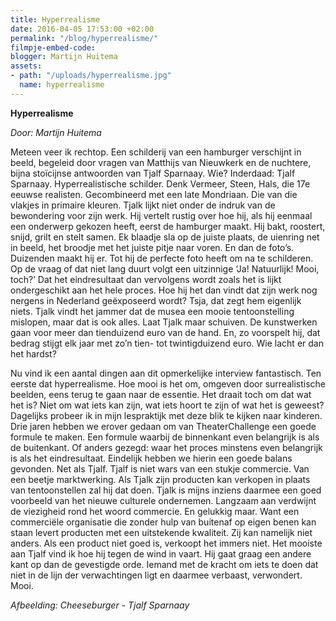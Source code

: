 ```yaml
---
title: Hyperrealisme
date: 2016-04-05 17:53:00 +02:00
permalink: "/blog/hyperrealisme/"
filmpje-embed-code: 
blogger: Martijn Huitema
assets:
- path: "/uploads/hyperrealisme.jpg"
  name: hyperrealisme
---
```


**Hyperrealisme**

*Door: Martijn Huitema*

Meteen veer ik rechtop. Een schilderij van een hamburger verschijnt in beeld, begeleid door vragen van Matthijs van Nieuwkerk en de nuchtere, bijna stoïcijnse antwoorden van Tjalf Sparnaay. Wie? Inderdaad: Tjalf Sparnaay. Hyperrealistische schilder. Denk Vermeer, Steen, Hals, die 17e eeuwse realisten. Gecombineerd met een late Mondriaan. Die van die vlakjes in primaire kleuren. 
Tjalk lijkt niet onder de indruk van de bewondering voor zijn werk. Hij vertelt rustig over hoe hij, als hij eenmaal een onderwerp gekozen heeft, eerst de hamburger maakt. Hij bakt, roostert, snijd, grilt en stelt samen. Ek blaadje sla op de juiste plaats, de uienring net in beeld, het broodje met het juiste pitje naar voren. En dan de foto’s. Duizenden maakt hij er. Tot hij de perfecte foto heeft om na te schilderen. Op de vraag of dat niet lang duurt volgt een uitzinnige ‘Ja! Natuurlijk! Mooi, toch?’
Dat het eindresultaat dan vervolgens wordt zoals het is lijkt ondergeschikt aan het hele proces.
Hoe hij het dan vindt dat zijn werk nog nergens in Nederland geëxposeerd wordt? Tsja, dat zegt hem eigenlijk niets. Tjalk vindt het jammer dat de musea een mooie tentoonstelling mislopen, maar dat is ook alles. Laat Tjalk maar schuiven. De kunstwerken gaan voor meer dan tienduizend euro van de hand. En, zo voorspelt hij, dat bedrag stijgt elk jaar met zo’n tien- tot twintigduizend euro. Wie lacht er dan het hardst?

Nu vind ik een aantal dingen aan dit opmerkelijke interview fantastisch. Ten eerste dat hyperrealisme. Hoe mooi is het om, omgeven door surrealistische beelden, eens terug te gaan naar de essentie. Het draait toch om dat wat het is? Niet om wat iets kan zijn, wat iets hoort te zijn of wat het is geweest? Dagelijks probeer ik in mijn lespraktijk met deze blik te kijken naar kinderen.
Drie jaren hebben we erover gedaan om van TheaterChallenge een goede formule te maken. Een formule waarbij de binnenkant even belangrijk is als de buitenkant. Of anders gezegd: waar het proces minstens even belangrijk is als het eindresultaat. Eindelijk hebben we hierin een goede balans gevonden. Net als Tjalf. 
Tjalf is niet wars van een stukje commercie. Van een beetje marktwerking. Als Tjalk zijn producten kan verkopen in plaats van tentoonstellen zal hij dat doen. Tjalk is mijns inziens daarmee een goed voorbeeld van het nieuwe culturele ondernemen. Langzaam aan verdwijnt de viezigheid rond het woord commercie. En gelukkig maar. Want een commerciële organisatie die zonder hulp van buitenaf op eigen benen kan staan levert producten met een uitstekende kwaliteit. Zij kan namelijk niet anders. Als een product niet goed is, verkoopt het immers niet.
Het mooiste aan Tjalf vind ik hoe hij tegen de wind in vaart. Hij gaat graag een andere kant op dan de gevestigde orde. Iemand met de kracht om iets te doen dat niet in de lijn der verwachtingen ligt en daarmee verbaast, verwondert. Mooi.

*Afbeelding: Cheeseburger - Tjalf Sparnaay*
